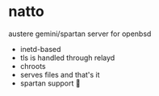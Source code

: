 # natto

austere gemini/spartan server for openbsd

* inetd-based
* tls is handled through relayd
* chroots
* serves files and that's it
* spartan support 💪


